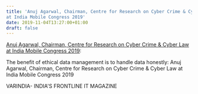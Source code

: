 ```yaml
---
title: 'Anuj Agarwal, Chairman, Centre for Research on Cyber Crime & Cyber Law
at India Mobile Congress 2019'
date: 2019-11-04T13:27:00+01:00
draft: false
---
```


[Anuj Agarwal, Chairman, Centre for Research on Cyber Crime & Cyber Law at India Mobile Congress 2019](https://varindia.com/Video/anuj-agarwal-chairman-centre-for-research-on-cyber-crime--cyber-law-at-india-mobile-congress-2019#.XcAZDoKwUWM.blogger):  
  
  
  
  
  
  
  
The benefit of ethical data management is to handle data honestly: Anuj Agarwal, Chairman, Centre for Research on Cyber Crime & Cyber Law at India Mobile Congress 2019  
  
VARINDIA- INDIA'S FRONTLINE IT MAGAZINE